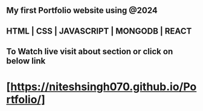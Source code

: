 ## My first Portfolio website using @2024
## HTML | CSS | JAVASCRIPT | MONGODB | REACT
## To Watch live visit about section or click on below link
# [https://niteshsingh070.github.io/Portfolio/]
